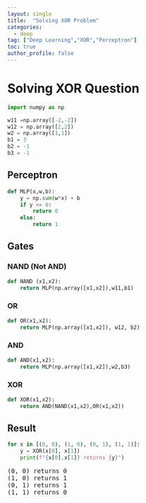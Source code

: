 ```yaml
---
layout: single
title:  "Solving XOR Problem"
categories:
  - deep
tag: ["Deep Learning","XOR","Perceptron"]
toc: true
author_profile: false
---
```


<head>
  <style>
    table.dataframe {
      white-space: normal;
      width: 100%;
      height: 240px;
      display: block;
      overflow: auto;
      font-family: Arial, sans-serif;
      font-size: 0.9rem;
      line-height: 20px;
      text-align: center;
      border: 0px !important;
    }

    table.dataframe th {
      text-align: center;
      font-weight: bold;
      padding: 8px;
    }

    table.dataframe td {
      text-align: center;
      padding: 8px;
    }

    table.dataframe tr:hover {
      background: #b8d1f3; 
    }

    .output_prompt {
      overflow: auto;
      font-size: 0.9rem;
      line-height: 1.45;
      border-radius: 0.3rem;
      -webkit-overflow-scrolling: touch;
      padding: 0.8rem;
      margin-top: 0;
      margin-bottom: 15px;
      font: 1rem Consolas, "Liberation Mono", Menlo, Courier, monospace;
      color: $code-text-color;
      border: solid 1px $border-color;
      border-radius: 0.3rem;
      word-break: normal;
      white-space: pre;
    }

  .dataframe tbody tr th:only-of-type {
      vertical-align: middle;
  }

  .dataframe tbody tr th {
      vertical-align: top;
  }

  .dataframe thead th {
      text-align: center !important;
      padding: 8px;
  }

  .page__content p {
      margin: 0 0 0px !important;
  }

  .page__content p > strong {
    font-size: 0.8rem !important;
  }

  </style>
</head>


# Solving XOR Question



```python
import numpy as np

w11 =np.array([-2,-2])
w12 = np.array([2,2])
w2 = np.array([1,1])
b1 = 3
b2 = -1
b3 = -1
```

## Perceptron



```python
def MLP(x,w,b):
    y = np.sum(w*x) + b
    if y <= 0:
        return 0
    else:
        return 1        
```

## Gates


### NAND (Not AND)



```python
def NAND (x1,x2):
    return MLP(np.array([x1,x2]),w11,b1)
```

### OR



```python
def OR(x1,x2):
    return MLP(np.array([x1,x2]), w12, b2)
```

### AND



```python
def AND(x1,x2):
    return MLP(np.array([x1,x2]),w2,b3)
```

### XOR



```python
def XOR(x1,x2):
    return AND(NAND(x1,x2),OR(x1,x2))
```

## Result



```python
for x in [(0, 0), (1, 0), (0, 1), (1, 1)]:
    y = XOR(x[0], x[1])
    print(f"{x[0],x[1]} returns {y}")
```

<pre>
(0, 0) returns 0
(1, 0) returns 1
(0, 1) returns 1
(1, 1) returns 0
</pre>